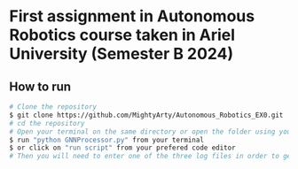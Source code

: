 # First assignment in Autonomous Robotics course taken in Ariel University (Semester B 2024)

## How to run
```bash
# Clone the repository
$ git clone https://github.com/MightyArty/Autonomous_Robotics_EX0.git
# cd the repository
# Open your terminal on the same directory or open the folder using your preferd code editor (PyCharm / VScode / ...)
$ run "python GNNProcessor.py" from your terminal
$ or click on "run script" from your prefered code editor
# Then you will need to enter one of the three log files in order to generate the output files (both csv and kml)
```